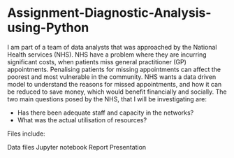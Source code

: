 # Assignment-Diagnostic-Analysis-using-Python

I am part of a team of data analysts that was approached by the National Health services (NHS). NHS have a problem where they are incurring significant costs, when patients miss general practitioner (GP) appointments. Penalising patients for missing appointments can affect the poorest and most vulnerable in the community. NHS wants a data driven model to understand the reasons for missed appointments, and how it can be reduced to save money, which would benefit financially and socially. 
The two main questions posed by the NHS, that I will be investigating are:
- Has there been adequate staff and capacity in the networks?
- What was the actual utilisation of resources?

Files include:

Data files
Jupyter notebook
Report
Presentation
